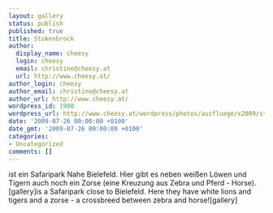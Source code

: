 ```yaml
---
layout: gallery
status: publish
published: true
title: Stukenbrock
author:
  display_name: cheesy
  login: cheesy
  email: christine@cheesy.at
  url: http://www.cheesy.at/
author_login: cheesy
author_email: christine@cheesy.at
author_url: http://www.cheesy.at/
wordpress_id: 1980
wordpress_url: http://www.cheesy.at/wordpress/photos/ausfluege/x2009/stukenbrock/
date: '2009-07-26 00:00:00 +0100'
date_gmt: '2009-07-26 00:00:00 +0100'
categories:
- Uncategorized
comments: []
---
```

<!--:de-->ist ein Safaripark Nahe Bielefeld. Hier gibt es neben weißen Löwen und Tigern auch noch ein Zorse (eine Kreuzung aus Zebra und Pferd - Horse).[gallery]<!--:--><!--:en-->is a Safaripark close to Bielefeld. Here they have white lions and tigers and a zorse - a crossbreed between zebra and horse![gallery]<!--:-->
